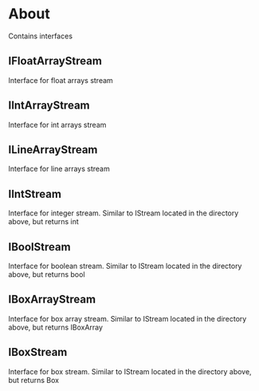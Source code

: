 # About

Contains interfaces

## IFloatArrayStream

Interface for float arrays stream

## IIntArrayStream

Interface for int arrays stream

## ILineArrayStream

Interface for line arrays stream

## IIntStream

Interface for integer stream. Similar to IStream located in the directory above, but returns int

## IBoolStream

Interface for boolean stream. Similar to IStream located in the directory above, but returns bool

## IBoxArrayStream

Interface for box array stream. Similar to IStream located in the directory above, but returns IBoxArray

## IBoxStream

Interface for box stream. Similar to IStream located in the directory above, but returns Box